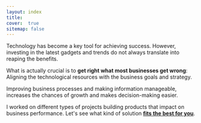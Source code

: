 ```yaml
---
layout: index
title: 
cover:  true
sitemap: false
---
```


Technology has become a key tool for achieving success. However, investing in the latest gadgets and trends do not always translate into reaping the benefits.

What is actually crucial is to <b>get right what most businesses get wrong</b>: Aligning the technological resources with the business goals and strategy.

Improving business processes and making information manageable, increases the chances of growth and makes decision-making easier.

I worked on different types of projects building products that impact on business performance. Let's see what kind of solution <b>[fits the best for you](mailto:davidpaltech@gmail.com)</b>.

<!-- After you've familiarized yourself with Hydejack, you can delete the following folders and files
containing example content:

~~~
├── _featured_categories
│   └── example.md
├── _projects
│   └── *
├── docs
├── example
├── licenses
├── assets
│   └── img
│       ├── blog
│       ├── docs
│       └── projects
├── CHANGELOG.md
├── forms-by-example.md
├── LICENSE.md
└── NOTICE.md
~~~ -->

[Inquiries]: mailto:davidpaltech@gmail.com
[professional services]: services
[success cases]: work
